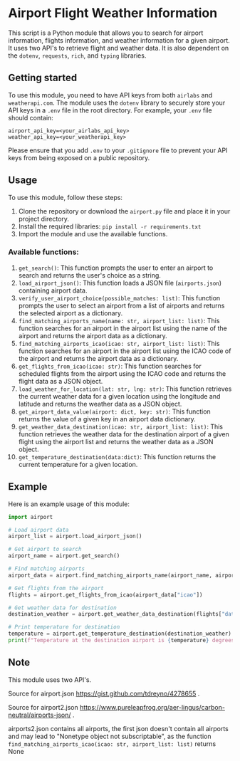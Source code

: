 # Airport Flight Weather Information

This script is a Python module that allows you to search for airport information, flights information, and weather information for a given airport. It uses two API's to retrieve flight and weather data. It is also dependent on the `dotenv`, `requests`, `rich`, and `typing` libraries.

## Getting started

To use this module, you need to have API keys from both `airlabs` and `weatherapi.com`. The module uses the `dotenv` library to securely store your API keys in a `.env` file in the root directory. For example, your `.env` file should contain:

```
airport_api_key=<your_airlabs_api_key>
weather_api_key=<your_weatherapi_key>
```

Please ensure that you add `.env` to your `.gitignore` file to prevent your API keys from being exposed on a public repository.

## Usage

To use this module, follow these steps:

1. Clone the repository or download the `airport.py` file and place it in your project directory.
2. Install the required libraries: `pip install -r requirements.txt`
3. Import the module and use the available functions.

### Available functions:

1. `get_search()`: This function prompts the user to enter an airport to search and returns the user's choice as a string.
2. `load_airport_json()`: This function loads a JSON file (`airports.json`) containing airport data.
3. `verify_user_airport_choice(possible_matches: list)`: This function prompts the user to select an airport from a list of airports and returns the selected airport as a dictionary.
4. `find_matching_airports_name(name: str, airport_list: list)`: This function searches for an airport in the airport list using the name of the airport and returns the airport data as a dictionary.
5. `find_matching_airports_icao(icao: str, airport_list: list)`: This function searches for an airport in the airport list using the ICAO code of the airport and returns the airport data as a dictionary.
6. `get_flights_from_icao(icao: str)`: This function searches for scheduled flights from the airport using the ICAO code and returns the flight data as a JSON object.
7. `load_weather_for_location(lat: str, lng: str)`: This function retrieves the current weather data for a given location using the longitude and latitude and returns the weather data as a JSON object.
8. `get_airport_data_value(airport: dict, key: str)`: This function returns the value of a given key in an airport data dictionary.
9. `get_weather_data_destination(icao: str, airport_list: list)`: This function retrieves the weather data for the destination airport of a given flight using the airport list and returns the weather data as a JSON object.
10. `get_temperature_destination(data:dict)`: This function returns the current temperature for a given location.

## Example

Here is an example usage of this module:

```python
import airport

# Load airport data
airport_list = airport.load_airport_json()

# Get airport to search
airport_name = airport.get_search()

# Find matching airports
airport_data = airport.find_matching_airports_name(airport_name, airport_list)

# Get flights from the airport
flights = airport.get_flights_from_icao(airport_data["icao"])

# Get weather data for destination
destination_weather = airport.get_weather_data_destination(flights["data"][0]["flight"]["arrival"]["icao"], airport_list)

# Print temperature for destination
temperature = airport.get_temperature_destination(destination_weather)
print(f"Temperature at the destination airport is {temperature} degrees Celsius")
```

## Note

This module uses two API's.

Source for airport.json https://gist.github.com/tdreyno/4278655 .

Source for airport2.json https://www.pureleapfrog.org/aer-lingus/carbon-neutral/airports-json/ .

airports2.json contains all airports, the first json doesn't contain all airports and may lead to "Nonetype object not subscriptable", as the function `find_matching_airports_icao(icao: str, airport_list: list)` returns None
